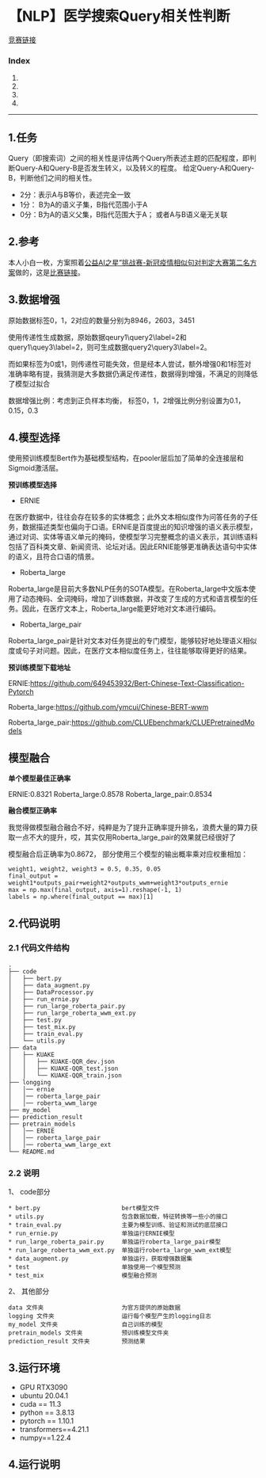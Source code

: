 # 【NLP】医学搜索Query相关性判断

[竞赛链接](https://tianchi.aliyun.com/competition/entrance/532001/introduction)

### Index

1. 
2. 
3. 
4. 

------

## 1.任务
Query（即搜索词）之间的相关性是评估两个Query所表述主题的匹配程度，即判断Query-A和Query-B是否发生转义，以及转义的程度。
给定Query-A和Query-B，判断他们之间的相关性。
- 2分：表示A与B等价，表述完全一致
- 1分： B为A的语义子集，B指代范围小于A
- 0分：B为A的语义父集，B指代范围大于A； 或者A与B语义毫无关联

## 2.参考

本人小白一枚，方案照着[公益AI之星”挑战赛-新冠疫情相似句对判定大赛第二名方案](https://github.com/thunderboom/text_similarity)做的，这是[比赛链接](https://tianchi.aliyun.com/competition/entrance/231776/introduction)。

## 3.数据增强

原始数据标签0，1，2对应的数量分别为8946，2603，3451

使用传递性生成数据，原始数据qeury1\query2\label=2和query1\quey3\label=2，则可生成数据query2\query3\label=2。

而如果标签为0或1，则传递性可能失效，但是经本人尝试，额外增强0和1标签对准确率略有提，我猜测是大多数据仍满足传递性，数据得到增强，不满足的则降低了模型过拟合

数据增强比例：考虑到正负样本均衡， 标签0，1，2增强比例分别设置为0.1，0.15，0.3


## 4.模型选择

使用预训练模型Bert作为基础模型结构，在pooler层后加了简单的全连接层和Sigmoid激活层。

**预训练模型选择**

- ERNIE

在医疗数据中，往往会存在较多的实体概念；此外文本相似度作为问答任务的子任务，数据描述类型也偏向于口语。ERNIE是百度提出的知识增强的语义表示模型，通过对词、实体等语义单元的掩码，使模型学习完整概念的语义表示，其训练语料包括了百科类文章、新闻资讯、论坛对话。因此ERNIE能够更准确表达语句中实体的语义，且符合口语的情景。

- Roberta_large

Roberta_large是目前大多数NLP任务的SOTA模型。在Roberta_large中文版本使用了动态掩码、全词掩码，增加了训练数据，并改变了生成的方式和语言模型的任务。因此，在医疗文本上，Roberta_large能更好地对文本进行编码。

-  Roberta_large_pair

Roberta_large_pair是针对文本对任务提出的专门模型，能够较好地处理语义相似度或句子对问题。因此，在医疗文本相似度任务上，往往能够取得更好的结果。

**预训练模型下载地址**

ERNIE:https://github.com/649453932/Bert-Chinese-Text-Classification-Pytorch

Roberta_large:https://github.com/ymcui/Chinese-BERT-wwm

Roberta_large_pair:https://github.com/CLUEbenchmark/CLUEPretrainedModels

## 模型融合

**单个模型最佳正确率**

ERNIE:0.8321  Roberta_large:0.8578  Roberta_large_pair:0.8534

**融合模型正确率**

我觉得做模型融合融合不好，纯粹是为了提升正确率提升排名，浪费大量的算力获取一点不大的提升，哎，其实仅用Roberta_large_pair的效果就已经很好了

模型融合后正确率为0.8672， 部分使用三个模型的输出概率乘对应权重相加：

```
weight1, weight2, weight3 = 0.5, 0.35, 0.05
final_output = weight1*outputs_pair+weight2*outputs_wwm+weight3*outputs_ernie
max = np.max(final_output, axis=1).reshape(-1, 1)
labels = np.where(final_output == max)[1]  
```

## 2.代码说明

### 2.1 代码文件结构
```
.
├── code
│   ├── bert.py
│   ├── data_augment.py
│   ├── DataProcessor.py
│   ├── run_ernie.py
│   ├── run_large_roberta_pair.py
│   ├── run_large_roberta_wwm_ext.py
│   ├── test.py
│   ├── test_mix.py
│   ├── train_eval.py
│   └── utils.py
├── data
│   ├── KUAKE
│   │   ├── KUAKE-QQR_dev.json
│   │   ├── KUAKE-QQR_test.json
│   │   └── KUAKE-QQR_train.json
├── longging
│   │── ernie
│   │── roberta_large_pair
│   │── roberta_wwm_large
├── my_model
├── prediction_result
├── pretrain_models
│   │── ERNIE
│   │── roberta_large_pair
│   │── roberta_wwm_large_ext
└── README.md

```

### 2.2 说明

1、 code部分  
``` 
* bert.py                       bert模型文件   
* utils.py                      包含数据加载，特征转换等一些小的接口   
* train_eval.py                 主要为模型训练、验证和测试的底层接口  
* run_ernie.py                  单独运行ERNIE模型
* run_large_roberta_pair.py     单独运行roberta_large_pair模型
* run_large_roberta_wwm_ext.py  单独运行roberta_large_wwm_ext模型  
* data_augment.py               单独运行，获取增强数据集
* test                          单独使用一个模型预测
* test_mix                      模型融合预测
```

2、 其他部分  
```
data 文件夹                      为官方提供的原始数据
logging 文件夹                   运行每个模型产生的logging日志
my_model 文件夹                  自己训练的模型
pretrain_models 文件夹           预训练模型文件夹
prediction_result 文件夹         预测结果
```

## 3.运行环境

* GPU RTX3090
* ubuntu 20.04.1
* cuda == 11.3
* python == 3.8.13 
* pytorch == 1.10.1 
* transformers==4.21.1   
* numpy==1.22.4

## 4.运行说明
